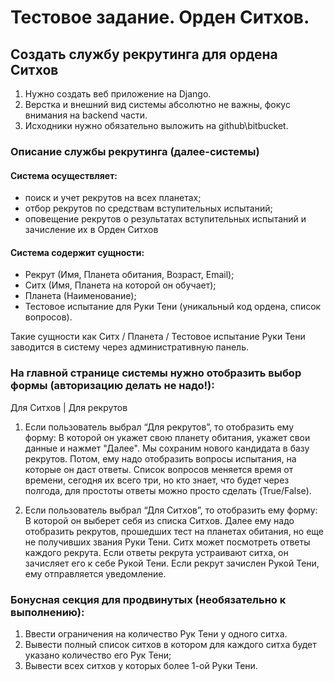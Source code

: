 # Тестовое задание. Орден Ситхов.

## Создать службу рекрутинга для ордена Ситхов

1. Нужно создать веб приложение на Django.
2. Верстка и внешний вид системы абсолютно не важны, фокус внимания на backend части.
3. Исходники нужно обязательно выложить на github\bitbucket.

### Описание службы рекрутинга (далее-системы)

#### Система осуществляет:

+ поиск и учет рекрутов на всех планетах;
+ отбор рекрутов по средствам вступительных испытаний;
+ оповещение рекрутов о результатах вступительных испытаний и зачисление их в Орден Ситхов

#### Система содержит сущности:

+ Рекрут (Имя, Планета обитания, Возраст, Email);
+ Ситх (Имя, Планета на которой он обучает);
+ Планета (Наименование);
+ Тестовое испытание для Руки Тени (уникальный код ордена, список вопросов).

Такие сущности как Ситх / Планета / Тестовое испытание Руки Тени заводится в систему через административную панель.

### На главной странице системы нужно отобразить выбор формы (авторизацию делать не надо!):

Для Ситхов | Для рекрутов 

1. Если пользователь выбрал “Для рекрутов”, то отобразить ему форму:
В которой он укажет свою планету обитания, укажет свои данные и нажмет "Далее". Мы сохраним нового кандидата в базу
рекрутов. Потом, ему надо отобразить вопросы испытания, на которые он даст ответы. 
Список вопросов меняется время от времени, сегодня их всего три, но кто знает, 
что будет через полгода, для простоты ответы можно просто сделать (True/False).

2. Если пользователь выбрал “Для Ситхов”, то отобразить ему форму:
В которой он выберет себя из списка Ситхов. Далее ему надо отобразить рекрутов, прошедших тест
на планетах обитания, но еще не получивших звания Руки Тени. Ситх может посмотреть ответы
каждого рекрута. Если ответы рекрута устраивают ситха, он зачисляет его к себе Рукой Тени. Если
рекрут зачислен Рукой Тени, ему отправляется уведомление.
   
### Бонусная секция для продвинутых (необязательно к выполнению):
1. Ввести ограничения на количество Рук Тени у одного ситха.
2. Вывести полный список ситхов в котором для каждого ситха будет указано количество его Рук Тени;
3. Вывести всех ситхов у которых более 1-ой Руки Тени.
   